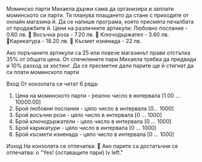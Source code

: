 Моминско парти
Михаела държи сама да организира и заплати моминското си парти. Тя планува плащането да стане с
приходите от онлайн магазина й. Да се напише програма, която пресмята печалбата от продажбите й.
Цени на различните артикули:
Любовно послание - 0.60 лв.
 Восъчна роза - 7.20 лв.
 Ключодържател - 3.60 лв.
Карикатура - 18.20 лв.
 Късмет изненада - 22 лв.

Ако поръчаните артикули са 25 или повече магазинът прави отстъпка 35% от общата цена. От спечелените
пари Михаела трябва да предвиди и 10% разход за хостинг. Да се пресметне дали парите ще й стигнат да си
плати моминското парти

Вход
От конзолата се четат 6 реда:
1. Цена на моминското парти - реално число в интервала [1.00 … 10000.00]
2. Брой любовни послания - цяло число в интервала [0… 1000]
3. Брой восъчни рози - цяло число в интервала [0 … 1000]
4. Брой ключодържатели - цяло число в интервала [0 … 1000]
5. Брой карикатури - цяло число в интервала [0 … 1000]
6. Брой късмети изненада - цяло число в интервала [0 … 1000]

Изход
На конзолата се отпечатва:
 Ако парите са достатъчни се отпечатва:
o "Yes! {оставащите пари} lv left."
